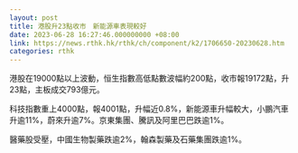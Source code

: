 ```yaml
---
layout: post
title: 港股升23點收市　新能源車表現較好
date: 2023-06-28 16:27:46.000000000 +08:00
link: https://news.rthk.hk/rthk/ch/component/k2/1706650-20230628.htm
categories: rthk
---
```


港股在19000點以上波動，恒生指數高低點數波幅約200點，收市報19172點，升23點，主板成交793億元。

科技指數重上4000點，報4001點，升幅近0.8%，新能源車升幅較大，小鵬汽車升逾11%，蔚來升逾7%。京東集團、騰訊及阿里巴巴跌逾1%。

醫藥股受壓，中國生物製藥跌逾2%，翰森製藥及石藥集團跌逾1%。
